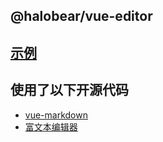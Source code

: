 ## @halobear/vue-editor

## [示例](https://halobear.github.io/npm-packages/vue-editor/demo.html)

## 使用了以下开源代码

- [vue-markdown](https://github.com/miaolz123/vue-markdown)
- [富文本编辑器](https://github.com/neilj/Squire)
